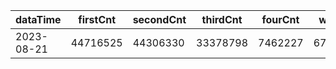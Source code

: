 |dataTime|firstCnt|secondCnt|thirdCnt|fourCnt|winCnt|vrate|wrate|
|-|-|-|-|-|-|-|-|
|2023-08-21|44716525|44306330|33378798|7462227|6713019|86.7%|14.3%|